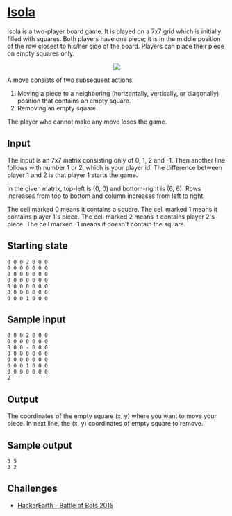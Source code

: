 # [Isola](https://en.wikipedia.org/wiki/Isola_(board_game))

Isola is a two-player board game. It is played on a 7x7 grid which is initially filled with squares. Both players have one piece; it is in the middle position of the row closest to his/her side of the board. Players can place their piece on empty squares only. 

<p align="center">
  <img src="https://upload.wikimedia.org/wikipedia/commons/8/8a/Isola_starting_position.png"/>
</p>

A move consists of two subsequent actions:

1. Moving a piece to a neighboring (horizontally, vertically, or diagonally) position that contains an empty square.
2. Removing an empty square.

The player who cannot make any move loses the game.

Input 
---
The input is an 7x7 matrix consisting only of 0, 1, 2 and -1. Then another line follows with number 1 or 2, which is your player id. The difference between player 1 and 2 is that player 1 starts the game.

In the given matrix, top-left is (0, 0) and bottom-right is (6, 6). Rows increases from top to bottom and column increases from left to right. 

The cell marked 0 means it contains a square. The cell marked 1 means it contains player 1's piece. The cell marked 2 means it contains player 2's piece. The cell marked -1 means it doesn't contain the square.

Starting state
---
```
0 0 0 2 0 0 0
0 0 0 0 0 0 0
0 0 0 0 0 0 0
0 0 0 0 0 0 0
0 0 0 0 0 0 0
0 0 0 0 0 0 0
0 0 0 1 0 0 0
```

Sample input
---
```
0 0 0 2 0 0 0
0 0 0 0 0 0 0
0 0 0 - 0 0 0
0 0 0 0 0 0 0
0 0 0 0 0 0 0
0 0 0 1 0 0 0
0 0 0 0 0 0 0
2
```

Output 
---
The coordinates of the empty square (x, y) where you want to move your piece. 
In next line, the (x, y) coordinates of empty square to remove.

Sample output
---
```
3 5
3 2
```

Challenges
---
- [HackerEarth - Battle of Bots 2015](https://www.hackerearth.com/battle-of-bots/multiplayer/isola/)
